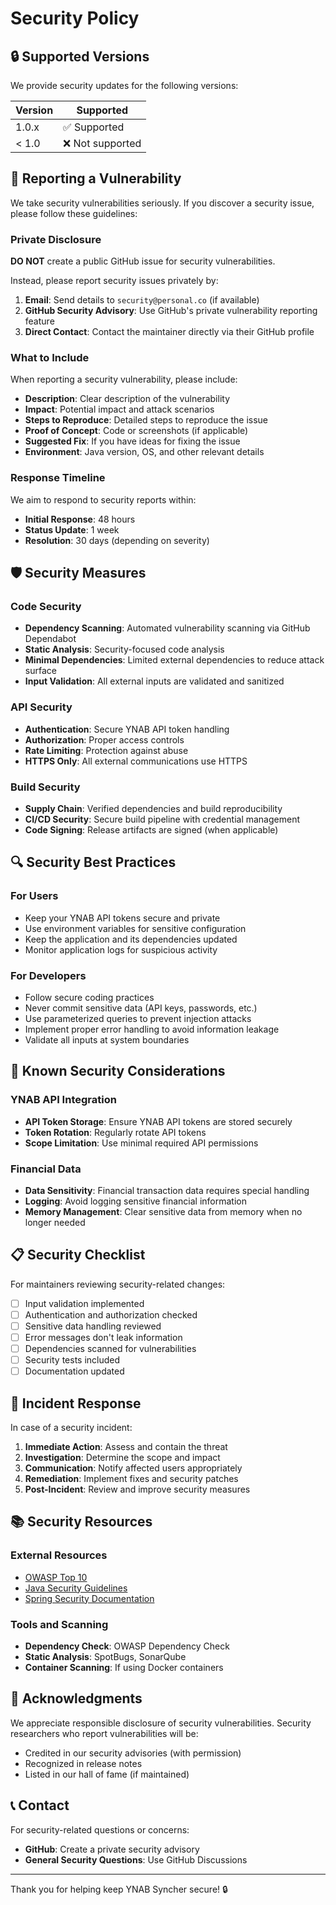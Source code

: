 # Security Policy

## 🔒 **Supported Versions**

We provide security updates for the following versions:

| Version | Supported          |
| ------- | ------------------ |
| 1.0.x   | ✅ Supported       |
| < 1.0   | ❌ Not supported   |

## 🚨 **Reporting a Vulnerability**

We take security vulnerabilities seriously. If you discover a security issue, please follow these guidelines:

### **Private Disclosure**
**DO NOT** create a public GitHub issue for security vulnerabilities.

Instead, please report security issues privately by:

1. **Email**: Send details to `security@personal.co` (if available)
2. **GitHub Security Advisory**: Use GitHub's private vulnerability reporting feature
3. **Direct Contact**: Contact the maintainer directly via their GitHub profile

### **What to Include**
When reporting a security vulnerability, please include:

- **Description**: Clear description of the vulnerability
- **Impact**: Potential impact and attack scenarios
- **Steps to Reproduce**: Detailed steps to reproduce the issue
- **Proof of Concept**: Code or screenshots (if applicable)
- **Suggested Fix**: If you have ideas for fixing the issue
- **Environment**: Java version, OS, and other relevant details

### **Response Timeline**
We aim to respond to security reports within:

- **Initial Response**: 48 hours
- **Status Update**: 1 week
- **Resolution**: 30 days (depending on severity)

## 🛡️ **Security Measures**

### **Code Security**
- **Dependency Scanning**: Automated vulnerability scanning via GitHub Dependabot
- **Static Analysis**: Security-focused code analysis
- **Minimal Dependencies**: Limited external dependencies to reduce attack surface
- **Input Validation**: All external inputs are validated and sanitized

### **API Security**
- **Authentication**: Secure YNAB API token handling
- **Authorization**: Proper access controls
- **Rate Limiting**: Protection against abuse
- **HTTPS Only**: All external communications use HTTPS

### **Build Security**
- **Supply Chain**: Verified dependencies and build reproducibility
- **CI/CD Security**: Secure build pipeline with credential management
- **Code Signing**: Release artifacts are signed (when applicable)

## 🔍 **Security Best Practices**

### **For Users**
- Keep your YNAB API tokens secure and private
- Use environment variables for sensitive configuration
- Keep the application and its dependencies updated
- Monitor application logs for suspicious activity

### **For Developers**
- Follow secure coding practices
- Never commit sensitive data (API keys, passwords, etc.)
- Use parameterized queries to prevent injection attacks
- Implement proper error handling to avoid information leakage
- Validate all inputs at system boundaries

## 🚫 **Known Security Considerations**

### **YNAB API Integration**
- **API Token Storage**: Ensure YNAB API tokens are stored securely
- **Token Rotation**: Regularly rotate API tokens
- **Scope Limitation**: Use minimal required API permissions

### **Financial Data**
- **Data Sensitivity**: Financial transaction data requires special handling
- **Logging**: Avoid logging sensitive financial information
- **Memory Management**: Clear sensitive data from memory when no longer needed

## 📋 **Security Checklist**

For maintainers reviewing security-related changes:

- [ ] Input validation implemented
- [ ] Authentication and authorization checked
- [ ] Sensitive data handling reviewed
- [ ] Error messages don't leak information
- [ ] Dependencies scanned for vulnerabilities
- [ ] Security tests included
- [ ] Documentation updated

## 🔄 **Incident Response**

In case of a security incident:

1. **Immediate Action**: Assess and contain the threat
2. **Investigation**: Determine the scope and impact
3. **Communication**: Notify affected users appropriately
4. **Remediation**: Implement fixes and security patches
5. **Post-Incident**: Review and improve security measures

## 📚 **Security Resources**

### **External Resources**
- [OWASP Top 10](https://owasp.org/www-project-top-ten/)
- [Java Security Guidelines](https://www.oracle.com/java/technologies/javase/seccodeguide.html)
- [Spring Security Documentation](https://spring.io/projects/spring-security)

### **Tools and Scanning**
- **Dependency Check**: OWASP Dependency Check
- **Static Analysis**: SpotBugs, SonarQube
- **Container Scanning**: If using Docker containers

## 🙏 **Acknowledgments**

We appreciate responsible disclosure of security vulnerabilities. Security researchers who report vulnerabilities will be:

- Credited in our security advisories (with permission)
- Recognized in release notes
- Listed in our hall of fame (if maintained)

## 📞 **Contact**

For security-related questions or concerns:
- **GitHub**: Create a private security advisory
- **General Security Questions**: Use GitHub Discussions

---

Thank you for helping keep YNAB Syncher secure! 🔒